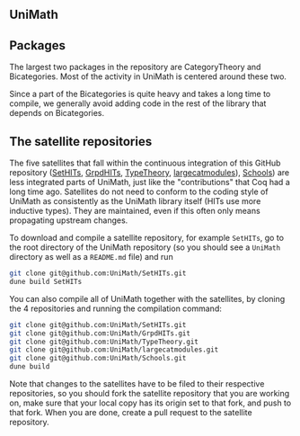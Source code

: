 ## UniMath

## Packages
The largest two packages in the repository are CategoryTheory and Bicategories. Most of the activity in UniMath is centered around these two.

Since a part of the Bicategories is quite heavy and takes a long time to compile, we generally avoid adding code in the rest of the library that depends on Bicategories.

## The satellite repositories

The five satellites that fall within the continuous integration of this GitHub repository ([SetHITs](https://github.com/UniMath/SetHITs), [GrpdHITs](https://github.com/UniMath/GrpdHITs), [TypeTheory](https://github.com/UniMath/TypeTheory), [largecatmodules](https://github.com/UniMath/largecatmodules)), [Schools](https://github.com/UniMath/Schools)) are less integrated parts of UniMath, just like the "contributions" that Coq had a long time ago. Satellites do not need to conform to the coding style of UniMath as consistently as the UniMath library itself (HITs use more inductive types). They are maintained, even if this often only means propagating upstream changes.

To download and compile a satellite repository, for example `SetHITs`, go to the root directory of the UniMath repository (so you should see a `UniMath` directory as well as a `README.md` file) and run
```bash
git clone git@github.com:UniMath/SetHITs.git
dune build SetHITs
```
You can also compile all of UniMath together with the satellites, by cloning the 4 repositories and running the compilation command:
```bash
git clone git@github.com:UniMath/SetHITs.git
git clone git@github.com:UniMath/GrpdHITs.git
git clone git@github.com:UniMath/TypeTheory.git
git clone git@github.com:UniMath/largecatmodules.git
git clone git@github.com:UniMath/Schools.git
dune build
```
Note that changes to the satellites have to be filed to their respective repositories, so you should fork the satellite repository that you are working on, make sure that your local copy has its origin set to that fork, and push to that fork. When you are done, create a pull request to the satellite repository.